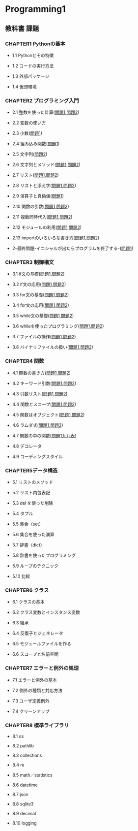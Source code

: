 # Programming1

## 教科書 課題

### CHAPTER1 Pythonの基本

* 1.1 Pythonとその特徴

* 1.2 コードの実行方法

* 1.3 外部パッケージ

* 1.4 仮想環境

### CHAPTER2 プログラミング入門
* 2.1 整数を使った計算([問題1](CHAPTER02/Q2_1_1.py),[問題2](CHAPTER02/Q2_1_2.py))
* 2.2 変数の使い方

* 2.3 小数([問題1](./CHAPTER02/Q2_3_1.py))

* 2.4 組み込み関数([問題1](./CHAPTER02/Q2_4_1.py))

* 2.5 文字列([問題2](./CHAPTER02/Q2_5_2.py))

* 2.6 文字列とメソッド([問題1](./CHAPTER02/Q2_6_1.py),[問題2](./CHAPTER02/Q2_6_2.py))

* 2.7 リスト([問題1](./CHAPTER02/Q2_7_1.py),[問題2](./CHAPTER02/Q2_7_2.py))

* 2.8 リストと添え字([問題1](./CHAPTER02/Q2_8_1.py),[問題2](./CHAPTER02/Q2_8_2.py))

* 2.9 演算子と真偽値([問題1](./CHAPTER02/Q2_9_1.py))

* 2.10 関数の引数([問題1](./CHAPTER02/Q2_10_1.py),[問題2](./CHAPTER02/Q2_10_2.py))

* 2.11 複数同時代入([問題1](./CHAPTER02/Q2_11_1.py),[問題2](./CHAPTER02/Q2_11_2.py))

* 2.12 モジュールの利用([問題1](./CHAPTER02/Q2_12_1.py),[問題2](./CHAPTER02/Q2_12_2.py))

* 2.13 importのいろいろな書き方([問題1](./CHAPTER02/Q2_13_1.py),[問題2](./CHAPTER02/Q2_13_2.py))

* 2-最終問題-イニシャルが出たらプログラムを終了する-([問題1](./CHAPTER02/Q2_last.py))

### CHAPTER3 制御構文

* 3.1 if文の基礎([問題1](./CHAPTER03/Q3_1_1.py),[問題2](./CHAPTER03/Q3_1_2.py))

* 3.2 if文の応用([問題1](./CHAPTER03/Q3_2_1.py),[問題2](./CHAPTER03/Q3_2_2.py))

* 3.3 for文の基礎([問題1](./CHAPTER03/Q3_3_1.py),[問題2](./CHAPTER03/Q3_3_2.py))

* 3.4 for文の応用([問題1](./CHAPTER03/Q3_4_1.py),[問題2](./CHAPTER03/Q3_4_2.py))

* 3.5 while文の基礎([問題1](./CHAPTER03/Q3_5_1.py),[問題2](./CHAPTER03/Q3_5_2.py))

* 3.6 whileを使ったプログラミング([問題1](./CHAPTER03/Q3_6_1.py),[問題2](./CHAPTER03/Q3_6_2.py))

* 3.7 ファイルの操作([問題1](./CHAPTER03/Q3_7/Q3_7_1.py),[問題2](./CHAPTER03/Q3_7/Q3_7_2.py))

* 3.8 バイナリファイルの扱い([問題1](./CHAPTER03/Q3_8/Q3_8_1.py),[問題2](./CHAPTER03/Q3_8/Q3_8_2.py))

### CHAPTER4 関数

* 4.1 関数の書き方([問題1](./CHAPTER04/Q4_1_1.py),[問題2](./CHAPTER04/Q4_1_2.py))

* 4.2 キーワード引数([問題1](./CHAPTER04/Q4_2_1.py),[問題2](./CHAPTER04/Q4_2_2.py))

* 4.3 引数リスト([問題1](./CHAPTER04/Q4_3_1.py),[問題2](./CHAPTER04/Q4_3_2.py))

* 4.4 関数とスコープ([問題1](./CHAPTER04/Q4_4_1.py),[問題2](./CHAPTER04/Q4_4_2.py))

* 4.5 関数はオブジェクト([問題1](./CHAPTER04/Q4_5_1.py),[問題2](./CHAPTER04/Q4_5_2.py))

* 4.6 ラムダ式([問題1](./CHAPTER04/Q4_6_1.py),[問題2](./CHAPTER04/Q4_6_2.py))

* 4.7 関数の中の関数([問題1](./CHAPTER04/Q4_7_1.py)[九九表](./CHAPTER04/kuku.py))

* 4.8 デコレータ

* 4.9 コーディングスタイル

### CHAPTER5データ構造

* 5.1 リストのメソッド

* 5.2 リスト内包表記

* 5.3 del を使った削除

* 5.4 タプル

* 5.5 集合（set）

* 5.6 集合を使った演算

* 5.7 辞書（dict）

* 5.8 辞書を使ったプログラミング

* 5.9 ループのテクニック

* 5.10 比較

### CHAPTER6 クラス

* 6.1 クラスの基本

* 6.2 クラス変数とインスタンス変数

* 6.3 継承

* 6.4 反復子とジェネレータ

* 6.5 モジュールファイルを作る

* 6.6 スコープと名前空間

### CHAPTER7 エラーと例外の処理

* 7.1 エラーと例外の基本

* 7.2 例外の種類と対応方法

* 7.3 ユーザ定義例外

* 7.4 クリーンアップ

### CHAPTER8 標準ライブラリ

* 8.1 os

* 8.2 pathlib

* 8.3 collections

* 8.4 re

* 8.5 math／statistics

* 8.6 datetime

* 8.7 json

* 8.8 sqlite3

* 8.9 decimal

* 8.10 logging
